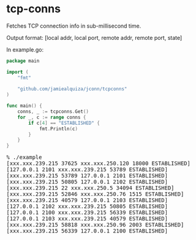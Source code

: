 # tcp-conns
Fetches TCP connection info in sub-millisecond time.

Output format: [local addr, local port, remote addr, remote port, state]

In example.go:
```go
package main

import (
	"fmt"
	
	"github.com/jamiealquiza/jconn/tcpconns"
)

func main() {
	conns, _ := tcpconns.Get()
	for _, c := range conns {
		if c[4] == "ESTABLISHED" {
			fmt.Println(c)
		}
	}
}
```

<pre>
% ./example
[xxx.xxx.239.215 37625 xxx.xxx.250.120 18000 ESTABLISHED]
[127.0.0.1 2101 xxx.xxx.239.215 53789 ESTABLISHED]
[xxx.xxx.239.215 53789 127.0.0.1 2101 ESTABLISHED]
[xxx.xxx.239.215 50805 127.0.0.1 2102 ESTABLISHED]
[xxx.xxx.239.215 22 xxx.xxx.250.5 34094 ESTABLISHED]
[xxx.xxx.239.215 52846 xxx.xxx.250.76 1515 ESTABLISHED]
[xxx.xxx.239.215 40579 127.0.0.1 2103 ESTABLISHED]
[127.0.0.1 2102 xxx.xxx.239.215 50805 ESTABLISHED]
[127.0.0.1 2100 xxx.xxx.239.215 56339 ESTABLISHED]
[127.0.0.1 2103 xxx.xxx.239.215 40579 ESTABLISHED]
[xxx.xxx.239.215 58818 xxx.xxx.250.96 2003 ESTABLISHED]
[xxx.xxx.239.215 56339 127.0.0.1 2100 ESTABLISHED]
</pre>
